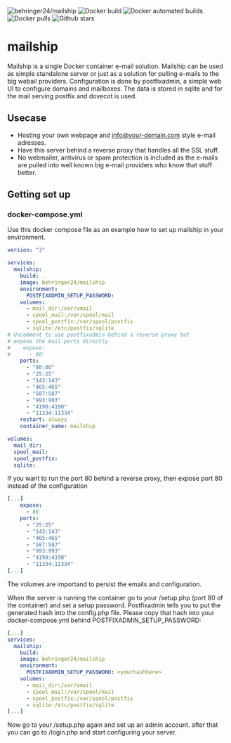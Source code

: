 ![behringer24/mailship](https://img.shields.io/badge/behringer24-mailship-blue)
![Docker build](https://img.shields.io/docker/cloud/build/behringer24/mailship.svg)
![Docker automated builds](https://img.shields.io/docker/cloud/automated/behringer24/mailship.svg)
![Docker pulls](https://img.shields.io/docker/pulls/behringer24/mailship.svg)
![Github stars](https://img.shields.io/github/stars/behringer24/mailship.svg?label=github%20%E2%98%85)

# mailship
Mailship is a single Docker container e-mail solution. Mailship can be used as simple standalone server or just as a solution for pulling e-mails to the big webail providers. Configuration is done by postfixadmin, a simple web UI to configure domains and mailboxes. The data is stored in sqlite and for the mail serving postfix and dovecot is used.

## Usecase
* Hosting your own webpage and info@your-domain.com style e-mail adresses.
* Have this server behind a reverse proxy that handles all the SSL stuff.
* No webmailer, antivirus or spam protection is included as the e-mails are pulled into well known big e-mail providers who know that stuff better.

## Getting set up
### docker-compose.yml
Use this docker compose file as an example how to set up mailship in your environment. 

``` yml
version: "3"

services:
  mailship:
    build: .
    image: behringer24/mailship
    environment: 
      POSTFIXADMIN_SETUP_PASSWORD: 
    volumes:
      - mail_dir:/var/vmail
      - spool_mail:/var/spool/mail
      - spool_postfix:/var/spool/postfix
      - sqlite:/etc/postfix/sqlite
# Uncomment to use postfixadmin behind a reverse proxy but
# expose the mail ports directly
#    expose:
#      - 80:
    ports:
      - "80:80"
      - "25:25"
      - "143:143"
      - "465:465"
      - "587:587"
      - "993:993"
      - "4190:4190"
      - "11334:11334"
    restart: always
    container_name: mailship

volumes:
  mail_dir:
  spool_mail:
  spool_postfix:
  sqlite:
```

If you want to run the port 80 behind a reverse proxy, then expose port 80 instead of the configuration

``` yml
[...]
    expose:
      - 80
    ports:
      - "25:25"
      - "143:143"
      - "465:465"
      - "587:587"
      - "993:993"
      - "4190:4190"
      - "11334:11334"
[...]
```

The volumes are importand to persist the emails and configuration.

When the server is running the container go to your <postfixadmin domain>/setup.php (port 80 of the container) and set a setup password. Postfixadmin tells you to put the generated hash into the config.php file. Please copy that hash into your docker-compose.yml behind POSTFIXADMIN_SETUP_PASSWORD:

``` yml
[...]
services:
  mailship:
    build: .
    image: behringer24/mailship
    environment: 
      POSTFIXADMIN_SETUP_PASSWORD: <yourhashhere>
    volumes:
      - mail_dir:/var/vmail
      - spool_mail:/var/spool/mail
      - spool_postfix:/var/spool/postfix
      - sqlite:/etc/postfix/sqlite
[...]
```

Now go to your <postfixadmin domain>/setup.php again and set up an admin account. after that you can go to /login.php and start configuring your server.